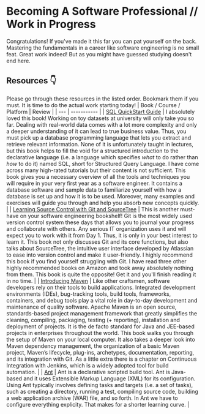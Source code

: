 # Becoming A Software Professional // Work in Progress
Congratulations! If you've made it this far you can pat yourself on the back. Mastering the fundamentals in a career like software engineering is no small feat. Great work indeed! But as you might have guessed studying doesn't end here. 


## Resources :point_down:
Please go through these resources in the listed order. Bookmark them if you must. It is time to do the actual work starting today!
| Book / Course / Platform | Review |
| --- | ----------- |
| [SQL QuickStart Guide](https://www.amazon.com/-/de/dp/B081P1YYFB/?_encoding=UTF8&pd_rd_w=1T9iR&pf_rd_p=6e9da02f-f7a3-444f-aea6-9ef09ed8bb89&pf_rd_r=J2KY0XENGFQCDRSNTC8K&pd_rd_r=1aaafd3d-e98f-4713-8517-fa692f501a56&pd_rd_wg=128ET&ref_=pd_gw_ci_mcx_mr_hp_d) | I absolutely loved this book! Working on toy datasets at university will only take you so far. Dealing with real-world data comes with a lot more complexity and only a deeper understanding of it can lead to true business value. Thus, you must pick up a database programming language that lets you extract and retrieve relevant information. None of it is unfortunately taught in lectures, but this book helps to fill the void for a structured introduction to the declarative language (i.e. a language which specifies *what* to do rather than *how* to do it) named SQL, short for Structured Query Language. I have come across many high-rated tutorials but their content is not sufficient. This book gives you a necessary overview of all the tools and techniques you will require in your very first year as a software engineer. It contains a database software and sample data to familiarize yourself with how a database is set up and how it is to be used. Moreover, many examples and exercises will guide you through and help you absorb new concepts quickly. |
| [Learning Source Control with Git and SourceTree](https://www.amazon.com/-/de/dp/B074HFY8HW/?_encoding=UTF8&pd_rd_w=MrDUV&pf_rd_p=6e9da02f-f7a3-444f-aea6-9ef09ed8bb89&pf_rd_r=N1PR5B7RAGFT3TDKGC7P&pd_rd_r=41a17b7b-8222-4312-a986-6a1eaabcf8d4&pd_rd_wg=c68Hx&ref_=pd_gw_ci_mcx_mr_hp_d) | This is another must-have on your software engineering bookshelf! Git is the most widely used version control system these days that allows you to journal your progress and collaborate with others. Any serious IT organization uses it and will expect you to work with it from Day 1. Thus, it is only in your best interest to learn it. This book not only discusses Git and its core functions, but also talks about SourceTree, the intuitive user interface developed by Atlassian to ease into version control and make it user-friendly. I highly recommend this book if you find yourself struggling with Git. I have read three other highly recommended books on Amazon and took away absolutely nothing from them. This book is quite the opposite! Get it and you'll finish reading it in no time. |
| [Introducing Maven](https://www.amazon.com/-/de/dp/B07ZX5SKYH/ref=sr_1_2?__mk_de_DE=%C3%85M%C3%85%C5%BD%C3%95%C3%91&crid=3TZ0QLJ2IYGE9&keywords=maven&qid=1640714489&s=books&sprefix=maven%2Cstripbooks-intl-ship%2C299&sr=1-2) | Like other craftsmen, software developers rely on their tools to build applications. Integrated development environments (IDEs), bug-tracking tools, build tools, frameworks, containers, and debug tools play a vital role in day-to-day development and maintenance of quality software. Apache Maven is an open source, standards-based project management framework that greatly simplifies the cleaning, compiling, packaging, testing (+ reporting), installation and deployment of projects. It is the de facto standard for Java and JEE-based projects in enterprises throughout the world. This book walks you through the setup of Maven on your local computer. It also takes a deeper look into Maven dependency management, the organization of a basic Maven project, Maven’s lifecycle, plug-ins, archetypes, documentation, reporting, and its integration with Git. As a little extra there is a chapter on Continuous Integration with Jenkins, which is a widely adopted tool for build automation. |
| [Ant](https://www.amazon.com/-/de/dp/B074HFY8HW/?_encoding=UTF8&pd_rd_w=MrDUV&pf_rd_p=6e9da02f-f7a3-444f-aea6-9ef09ed8bb89&pf_rd_r=N1PR5B7RAGFT3TDKGC7P&pd_rd_r=41a17b7b-8222-4312-a986-6a1eaabcf8d4&pd_rd_wg=c68Hx&ref_=pd_gw_ci_mcx_mr_hp_d) | Ant is a declarative scripted build tool. Ant is Java-based and it uses Extensible Markup Language (XML) for its configuration. Using Ant typically involves defining tasks and targets (i.e. a set of tasks), such as creating a directory, running a test, compiling source code, building a web application archive (WAR) file, and so forth. In Ant we have to configure everything explicity. That makes for a shorter learning curve. |
